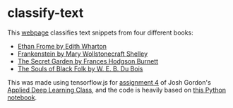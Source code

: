 # classify-text

This [webpage](https://vivngo.github.io/classify-text/) classifies text snippets from four different books:

* [Ethan Frome by Edith Wharton](https://www.gutenberg.org/ebooks/4517)
* [Frankenstein by Mary Wollstonecraft Shelley](https://www.gutenberg.org/ebooks/84)
* [The Secret Garden by Frances Hodgson Burnett](https://www.gutenberg.org/ebooks/113)
* [The Souls of Black Folk by W. E. B. Du Bois](https://www.gutenberg.org/ebooks/408)

This was made using tensorflow.js for [assignment 4](https://github.com/random-forests/applied-dl/blob/master/hw/a4.pdf) of Josh Gordon's [Applied Deep Learning Class](https://github.com/random-forests/applied-dl), and the code is heavily based on [this Python notebook](https://github.com/random-forests/applied-dl/blob/master/examples/7-colab-to-webpage.ipynb).